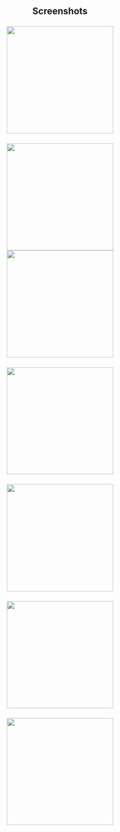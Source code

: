 <h2 align="center">Screenshots</h2>

###

<div align="center">
  <img height="250" src="https://tinypic.host/images/2024/08/19/Zrzut-ekranu-2024-08-19-030631.png"  />
</div>

###

<div align="center">
  <img height="250" src="https://tinypic.host/images/2024/08/19/Zrzut-ekranu-2024-08-19-030736.png"  />
</div>


<div align="center">
  <img height="250" src="https://tinypic.host/images/2024/08/19/Zrzut-ekranu-2024-08-19-024742.png"  />
</div>

###

<div align="center">
  <img height="250" src="https://tinypic.host/images/2024/08/19/Zrzut-ekranu-2024-08-19-025359.png"  />
</div>

###

<div align="center">
  <img height="250" src="https://tinypic.host/images/2024/08/19/Zrzut-ekranu-2024-08-19-030105.png"  />
</div>

###

<div align="center">
  <img height="250" src="https://tinypic.host/images/2024/08/19/Zrzut-ekranu-2024-08-19-030339.png"  />
</div>

###

<div align="center">
  <img height="250" src="https://tinypic.host/images/2024/08/19/Zrzut-ekranu-2024-08-19-030505.png"  />
</div>
